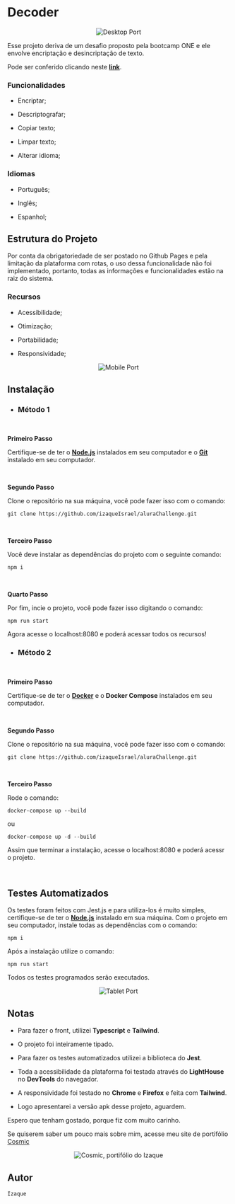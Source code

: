 # Decoder

<p align="center">
  <img src="https://raw.githubusercontent.com/izaqueIsrael/images/main/desktop.png" alt="Desktop Port">
</p>

Esse projeto deriva de um desafio proposto pela bootcamp ONE e ele envolve encriptação e desincriptação de texto.

Pode ser conferido clicando neste [**link**](https://izaqueisrael.github.io/aluraChallenge/).

### Funcionalidades

- Encriptar;

- Descriptografar;

- Copiar texto;

- Limpar texto;

- Alterar idioma;

### Idiomas

- Português;

- Inglês;

- Espanhol;

## Estrutura do Projeto

Por conta da obrigatoriedade de ser postado no Github Pages e pela limitação da plataforma com rotas, o uso dessa funcionalidade não foi implementado, portanto, todas as informações e funcionalidades estão na raiz do sistema.

### Recursos

- Acessibilidade;

- Otimização;

- Portabilidade;

- Responsividade;

<p align="center">
  <img src="https://raw.githubusercontent.com/izaqueIsrael/images/main/mobile.png" alt="Mobile Port">
</p>

## Instalação

- ### Método 1

<br>

**Primeiro Passo**

Certifique-se de ter o [**Node.js**](https://nodejs.org/) instalados em seu computador e o [**Git**](https://git-scm.com/downloads) instalado em seu computador. 

<br>

**Segundo Passo**

Clone o repositório na sua máquina, você pode fazer isso com o comando:

    git clone https://github.com/izaqueIsrael/aluraChallenge.git

<br>

**Terceiro Passo**

Você deve instalar as dependências do projeto com o seguinte comando:

    npm i

<br>

**Quarto Passo**

Por fim, incie o projeto, você pode fazer isso digitando o comando:

    npm run start

Agora acesse o localhost:8080 e poderá acessar todos os recursos!

- ### Método 2

<br>

**Primeiro Passo**

Certifique-se de ter o [**Docker**](https://www.docker.com/products/docker-desktop/) e o **Docker Compose** instalados em seu computador.

<br>

**Segundo Passo**

Clone o repositório na sua máquina, você pode fazer isso com o comando:

    git clone https://github.com/izaqueIsrael/aluraChallenge.git

<br>

**Terceiro Passo**

Rode o comando:

    docker-compose up --build

ou

    docker-compose up -d --build

Assim que terminar a instalação, acesse o localhost:8080 e poderá acessr o projeto.

<br>

## Testes Automatizados

Os testes foram feitos com Jest.js e para utiliza-los é muito simples, certifique-se de ter o [**Node.js**](https://nodejs.org/) instalado em sua máquina. Com o projeto em seu computador, instale todas as dependências com o comando:

    npm i

Após a instalação utilize o comando:

    npm run start

Todos os testes programados serão executados.

<p align="center">
  <img src="https://raw.githubusercontent.com/izaqueIsrael/images/main/tablet.png" alt="Tablet Port">
</p>

## Notas

- Para fazer o front, utilizei **Typescript** e **Tailwind**.

- O projeto foi inteiramente tipado.

- Para fazer os testes automatizados utilizei a biblioteca do **Jest**.

- Toda a acessibilidade da plataforma foi testada através do **LightHouse** no **DevTools** do navegador.

- A responsividade foi testado no **Chrome** e **Firefox** e feita com **Tailwind**.

- Logo apresentarei a versão apk desse projeto, aguardem.

Espero que tenham gostado, porque fiz com muito carinho.

Se quiserem saber um pouco mais sobre mim, acesse meu site de portifólio [Cosmic](https://cosmic-tau.vercel.app/)

<p align="center">
  <img src="https://raw.githubusercontent.com/izaqueIsrael/images/main/cosmic.png" alt="Cosmic, portifólio do Izaque">
</p>

## Autor

    Izaque
